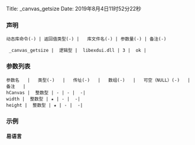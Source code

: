 Title: _canvas_getsize
Date: 2019年8月4日11时52分22秒



### 声明


```table
动态库命令(-) | 返回值类型(-) |   库文件名(-) | 参数量(-) | 备注(-)

 _canvas_getsize |  逻辑型 |  libexdui.dll | 3 |  ok | 
```


### 参数列表

```table
参数名   |   类型(-)   |   传址(-)   |   数组(-)   |   可空（NULL）(-)   |   备注   |
hCanvas |  整数型 | - | - |  -| 
width |  整数型 | ★ | - |  -| 
height |  整数型 | ★ | - |  -| 
```




### 示例
#### 易语言
```c

```